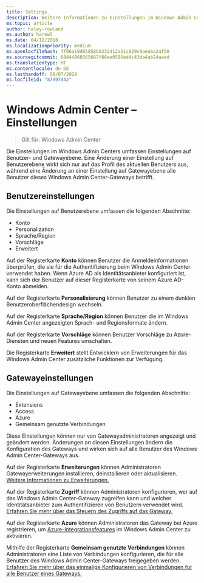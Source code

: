 ```yaml
---
title: Settings
description: Weitere Informationen zu Einstellungen im Windows Admin Center (Projekt Honolulu). Mit den Benutzereinstellungen können Benutzer ihre Sprache/Region und andere Einstellungen ändern. Mit den Gatewayeinstellungen können Administratoren das Gateway konfigurieren.
ms.topic: article
author: haley-rowland
ms.author: harowl
ms.date: 04/12/2018
ms.localizationpriority: medium
ms.openlocfilehash: ff06a19d85858b8332412a51c029c9aeeba2af50
ms.sourcegitcommit: 68444968565667f86ee0586ed4c43da4ab24aaed
ms.translationtype: HT
ms.contentlocale: de-DE
ms.lasthandoff: 08/07/2020
ms.locfileid: "87997442"
---
```

# <a name="windows-admin-center-settings"></a>Windows Admin Center – Einstellungen

> Gilt für: Windows Admin Center

Die Einstellungen im Windows Admin Centers umfassen Einstellungen auf Benutzer- und Gatewayebene. Eine Änderung einer Einstellung auf Benutzerebene wirkt sich nur auf das Profil des aktuellen Benutzers aus, während eine Änderung an einer Einstellung auf Gatewayebene alle Benutzer dieses Windows Admin Center-Gateways betrifft.

## <a name="user-settings"></a>Benutzereinstellungen

Die Einstellungen auf Benutzerebene umfassen die folgenden Abschnitte:

- Konto
- Personalization
- Sprache/Region
- Vorschläge
- Erweitert

Auf der Registerkarte **Konto** können Benutzer die Anmeldeinformationen überprüfen, die sie für die Authentifizierung beim Windows Admin Center verwendet haben. Wenn Azure AD als Identitätsanbieter konfiguriert ist, kann sich der Benutzer auf dieser Registerkarte von seinem Azure AD-Konto abmelden.

Auf der Registerkarte **Personalisierung** können Benutzer zu einem dunklen Benutzeroberflächendesign wechseln.

Auf der Registerkarte **Sprache/Region** können Benutzer die im Windows Admin Center angezeigten Sprach- und Regionsformate ändern.

Auf der Registerkarte **Vorschläge** können Benutzer Vorschläge zu Azure-Diensten und neuen Features umschalten.

Die Registerkarte **Erweitert** stellt Entwicklern von Erweiterungen für das Windows Admin Center zusätzliche Funktionen zur Verfügung.

## <a name="gateway-settings"></a>Gatewayeinstellungen

Die Einstellungen auf Gatewayebene umfassen die folgenden Abschnitte:

- Extensions
- Access
- Azure
- Gemeinsam genutzte Verbindungen

Diese Einstellungen können nur von Gatewayadministratoren angezeigt und geändert werden. Änderungen an diesen Einstellungen ändern die Konfiguration des Gateways und wirken sich auf alle Benutzer des Windows Admin Center-Gateways aus.

Auf der Registerkarte **Erweiterungen** können Administratoren Gatewayerweiterungen installieren, deinstallieren oder aktualisieren. [Weitere Informationen zu Erweiterungen.](using-extensions.md)

Auf der Registerkarte **Zugriff** können Administratoren konfigurieren, wer auf das Windows Admin Center-Gateway zugreifen kann und welcher Identitätsanbieter zum Authentifizieren von Benutzern verwendet wird. [Erfahren Sie mehr über das Steuern des Zugriffs auf das Gateway.](user-access-control.md)

Auf der Registerkarte **Azure** können Administratoren das Gateway bei Azure registrieren, um [Azure-Integrationsfeatures](../azure/azure-integration.md) im Windows Admin Center zu aktivieren.

Mithilfe der Registerkarte **Gemeinsam genutzte Verbindungen** können Administratoren eine Liste von Verbindungen konfigurieren, die für alle Benutzer des Windows Admin Center-Gateways freigegeben werden. [Erfahren Sie mehr über das einmalige Konfigurieren von Verbindungen für alle Benutzer eines Gateways.](shared-connections.md)